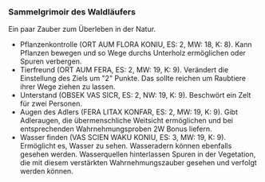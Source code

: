 ### Sammelgrimoir des Waldläufers

Ein paar Zauber zum Überleben in der Natur.

* Pflanzenkontrolle (ORT AUM FLORA KONIU, ES: 2, MW: 18, K: 8). Kann Pflanzen bewegen und so Wege durchs Unterholz
ermöglichen oder Spuren verbergen.
* Tierfreund (ORT AUM FERA, ES: 2, MW: 19, K: 9). Verändert die Einstellung des Ziels um "2" Punkte. Das sollte
reichen um Raubtiere ihrer Wege ziehen zu lassen.
* Unterstand (OBSEK VAS SICR, ES: 2, NW: 19, K: 9). Beschwört ein Zelt für zwei Personen.
* Augen des Adlers (FERA LITAX KONFAR, ES: 2, MW: 19, K: 9). Gibt Adleraugen, die übermenschliche Weitsicht ermöglichen
und bei entsprechenden Wahrnehmungsproben 2W Bonus liefern.
* Wasser finden (VAS SCIEN WAKU KONIU, ES: 3, MW: 19, K: 9). Ermöglicht es, Wasser zu sehen. Wasseradern können ebenfalls
gesehen werden. Wasserquellen hinterlassen Spuren in der Vegetation, die mit diesem verstärkten Wahrnehmungszauber
gesehen und verfolgt werden können.
